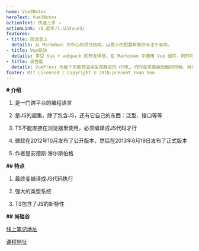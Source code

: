 ```yaml
---
home: Vue3Notes
heroText: Vue3Notes
actionText: 快速上手 →
actionLink: /0.起步/1.认识vue3/
features:
- title: 简洁至上
  details: 以 Markdown 为中心的项目结构，以最少的配置帮助你专注于写作。
- title: Vue驱动
  details: 享受 Vue + webpack 的开发体验，在 Markdown 中使用 Vue 组件，同时可以使用 Vue 来开发自定义主题。
- title: 高性能
  details: VuePress 为每个页面预渲染生成静态的 HTML，同时在页面被加载的时候，将作为 SPA 运行。
footer: MIT Licensed | Copyright © 2018-present Evan You
---
```


**# 介绍**

1. 是一门跨平台的编程语言

2. 是JS的超集，除了包含JS，还有它自己的东西：泛型、接口等等

3. TS不能直接在浏览器里使用，必须编译成JS代码才行

4. 微软在2012年10月发布了公开版本，然后在2013年6月19日发布了正式版本

5. 作者是安德斯·海尔斯伯格

**## 特点**

1. 最终变编译成JS代码执行

2. 强大的类型系统

3. TS包含了JS的新特性

**## 尚硅谷**

[线上笔记地址](https://24kcs.github.io/vue3_study)

[课程地址](https://www.bilibili.com/video/BV1NR4y1x7Ab?p=9)
